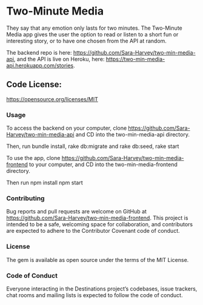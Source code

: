 # Two-Minute Media
They say that any emotion only lasts for two minutes. The Two-Minute Media app gives the user the option to read or listen to a short fun or interesting story, or to have one chosen from the API at random.

The backend repo is here: https://github.com/Sara-Harvey/two-min-media-api, 
and the API is live on Heroku, here: https://two-min-media-api.herokuapp.com/stories.

## Code License:

https://opensource.org/licenses/MIT

### Usage

To access the backend on your computer, clone https://github.com/Sara-Harvey/two-min-media-api and CD into the two-min-media-api directory. 

Then, run bundle install,
rake db:migrate and rake db:seed,
rake start

To use the app, clone https://github.com/Sara-Harvey/two-min-media-frontend to your computer, and CD into the two-min-media-frontend directory.

Then run npm install
npm start

### Contributing

Bug reports and pull requests are welcome on GitHub at https://github.com/Sara-Harvey/two-min-media-frontend. This project is intended to be a safe, welcoming space for collaboration, and contributors are expected to adhere to the Contributor Covenant code of conduct.

### License

The gem is available as open source under the terms of the MIT License.

### Code of Conduct

Everyone interacting in the Destinations project’s codebases, issue trackers, chat rooms and mailing lists is expected to follow the code of conduct.
